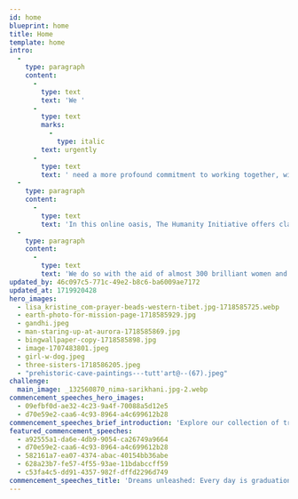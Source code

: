 ```yaml
---
id: home
blueprint: home
title: Home
template: home
intro:
  -
    type: paragraph
    content:
      -
        type: text
        text: 'We '
      -
        type: text
        marks:
          -
            type: italic
        text: urgently
      -
        type: text
        text: ' need a more profound commitment to working together, with respect and imagination, with kindness and love.'
  -
    type: paragraph
    content:
      -
        type: text
        text: 'In this online oasis, The Humanity Initiative offers clarity and insight on our most crucial challenges, providing compelling inspiration for each of us to join in fostering a resurgent new voice of humanity.'
  -
    type: paragraph
    content:
      -
        type: text
        text: 'We do so with the aid of almost 300 brilliant women and men from across the ages and the continents  --  cross-referencing their diverse contributions specifically to help in your search for the best way to take action, to discover or re-imagine your personal path into positive change.'
updated_by: 46c097c5-771c-49e2-b8c6-ba6009ae7172
updated_at: 1719920428
hero_images:
  - lisa_kristine_com-prayer-beads-western-tibet.jpg-1718585725.webp
  - earth-photo-for-mission-page-1718585929.jpg
  - gandhi.jpeg
  - man-staring-up-at-aurora-1718585869.jpg
  - bingwallpaper-copy-1718585898.jpg
  - image-1707483801.jpeg
  - girl-w-dog.jpeg
  - three-sisters-1718586205.jpeg
  - "prehistoric-cave-paintings---tutt'art@--(67).jpeg"
challenge:
  main_image: _132560870_nima-sarikhani.jpg-2.webp
commencement_speeches_hero_images:
  - 09efbf0d-ae32-4c23-9a4f-70088a5d12e5
  - d70e59e2-caa6-4c93-8964-a4c699612b28
commencement_speeches_brief_introduction: 'Explore our collection of transformative commencement addresses that ignite dreams, empower change, and celebrate resilience.'
featured_commencement_speeches:
  - a92555a1-da6e-4db9-9054-ca26749a9664
  - d70e59e2-caa6-4c93-8964-a4c699612b28
  - 582161a7-ea07-4374-abac-40154bb36abe
  - 628a23b7-fe57-4f55-93ae-11bdabccff59
  - c53fa4c5-dd91-4357-982f-dffd2296d749
commencement_speeches_title: 'Dreams unleashed: Every day is graduation day'
---
```

